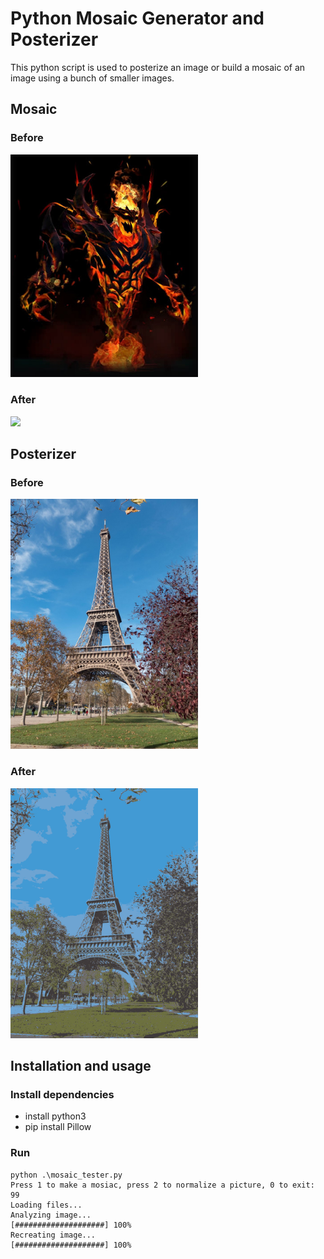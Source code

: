 # Python Mosaic Generator and Posterizer
This python script is used to posterize an image or build a mosaic of an image using a bunch of smaller images.
## Mosaic
### Before
<img width="300" src='./py_mosiac_generator/examples/example_mosaic_input.jpg'/>

### After
<img width="300" src='./py_mosiac_generator/examples/example_mosaic_output.png'/>

## Posterizer

### Before
<img width="300" src='./py_mosiac_generator/examples/example_posterization_input.jpg'/>

### After
<img width="300" src='./py_mosiac_generator/examples/example_posterization_output.png'/>


## Installation and usage
### Install dependencies
- install python3
- pip install Pillow
### Run
```
python .\mosaic_tester.py
Press 1 to make a mosiac, press 2 to normalize a picture, 0 to exit: 99
Loading files...
Analyzing image...
[####################] 100%
Recreating image...
[####################] 100%
```